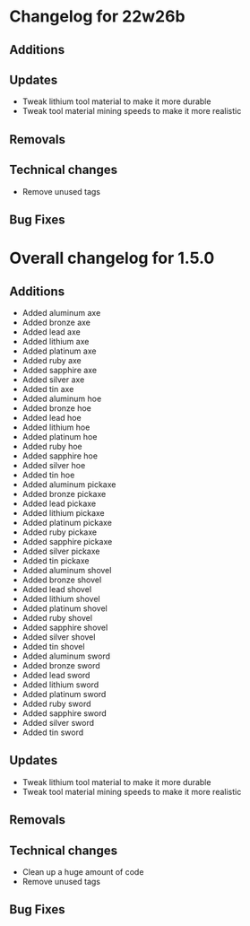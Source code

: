 # Changelog for 22w26b

## Additions

## Updates

- Tweak lithium tool material to make it more durable
- Tweak tool material mining speeds to make it more realistic

## Removals

## Technical changes

- Remove unused tags

## Bug Fixes

# Overall changelog for 1.5.0

## Additions

- Added aluminum axe
- Added bronze axe
- Added lead axe
- Added lithium axe
- Added platinum axe
- Added ruby axe
- Added sapphire axe
- Added silver axe
- Added tin axe
- Added aluminum hoe
- Added bronze hoe
- Added lead hoe
- Added lithium hoe
- Added platinum hoe
- Added ruby hoe
- Added sapphire hoe
- Added silver hoe
- Added tin hoe
- Added aluminum pickaxe
- Added bronze pickaxe
- Added lead pickaxe
- Added lithium pickaxe
- Added platinum pickaxe
- Added ruby pickaxe
- Added sapphire pickaxe
- Added silver pickaxe
- Added tin pickaxe
- Added aluminum shovel
- Added bronze shovel
- Added lead shovel
- Added lithium shovel
- Added platinum shovel
- Added ruby shovel
- Added sapphire shovel
- Added silver shovel
- Added tin shovel
- Added aluminum sword
- Added bronze sword
- Added lead sword
- Added lithium sword
- Added platinum sword
- Added ruby sword
- Added sapphire sword
- Added silver sword
- Added tin sword

## Updates

- Tweak lithium tool material to make it more durable
- Tweak tool material mining speeds to make it more realistic

## Removals

## Technical changes

- Clean up a huge amount of code
- Remove unused tags

## Bug Fixes
